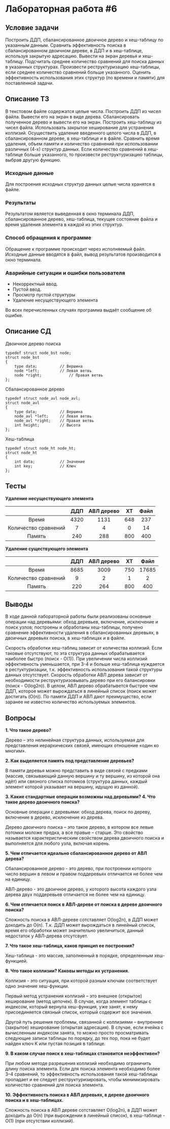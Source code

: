 # Лабораторная работа #6

## Условие задачи

Построить ДДП, сбалансированное двоичное дерево и хеш-таблицу по
указанным данным. Сравнить эффективность поиска в сбалансированном двоичном дереве, в ДДП и в хеш-таблице, используя закрытую адресацию. Вывести на экран деревья и хеш-таблицу. Подсчитать среднее количество сравнений для поиска данных в указанных структурах. Произвести реструктуризацию хеш-таблицы, если среднее количество сравнений больше указанного. Оценить эффективность использования этих структур (по времени и памяти) для поставленной задачи.

## Описание ТЗ

В текстовом файле содержатся целые числа. Построить ДДП из чисел файла. Вывести его на экран в виде дерева. Сбалансировать полученное дерево и вывести его на экран. Построить хеш-таблицу из чисел файла. Использовать закрытое хеширование для устранения коллизий. Осуществить удаление введенного целого числа в ДДП, в сбалансированном дереве, в хеш-таблице и в файле. Сравнить время удаления, объем памяти и количество сравнений при использовании различных (4-х) структур данных. Если количество сравнений в хеш-таблице больше указанного, то произвести реструктуризацию таблицы, выбрав другую функцию.

### Исходные данные

Для построения исходных структур данных целые числа хранятся в файле.

### Результаты

Результатом является выведенная в окно терминала ДДП, сбалансированное дерево, хеш-таблица, текущее состояние файла и время удаления элемента в каждой из этих структур.

### Способ обращения к программе

Обращение к программе происходит через исполняемый файл. Исходные данные вводятся в файл, вывод результатов производится в окно терминала.

### Аварийные ситуации и ошибки пользователя

* Некорректный ввод.
* Пустой ввод.
* Просмотр пустой структуры
* Удаление несуществующего элемента

Во всех перечисленных случаях программа выдаёт сообщение об ошибке.

## Описание СД

Двоичное дерево поиска

```
typedef struct node_bst node;
struct node_bst{    type data;			// Вершина    node *left;			// Левая ветвь    node *right;			// Правая ветвь};
```

Сбалансированное дерево

```
typedef struct node_avl node_avl;
struct node_avl{    type data;			// Вершина    node_avl *left;		// Левая ветвь    node_avl *right;	// Правая ветвь    int height;			// Высота};
```

Хеш-таблица

```
typedef struct node_ht node_ht;
struct node_ht{    int data;			// Значение    int key;			// Ключ};
```

## Тесты

**Удаление несуществующего элемента**

||ДДП|АВЛ дерево|ХТ|Файл|
|:-:|:-:|:-:|:-:|:-:|
|Время|4320|1131|648|237|
|Количество сравнений|7|4|0|14|
|Память|240|288|800|400|

**Удаление существующего элемента**

||ДДП|АВЛ дерево|ХТ|Файл|
|:-:|:-:|:-:|:-:|:-:|
|Время|8685|3009|750|17685|
|Количество сравнений|9|2|1|2|
|Память|220|264|800|400|

## Выводы

В ходе данной лабораторной работы были реализованы основные операции над деревьями: обход деревьев, включение, исключение и поиск узлов; построены и обработаны хеш-таблицы, получено сравнение эффективности удаления в сбалансированных деревьях, в двоичных деревьях поиска, в хеш-таблицах и в файле.

Скорость обработки хеш-таблиц зависит от количества коллизий. Если таковые отсутствуют, то эта структура данных обрабатывается наиболее быстро (поиск - O(1)). При увеличении числа коллизий эффективность уменьшается, при 3-4 и больше хеш-таблица нуждается в рестуктуризации, т.к. эффективность использования такой структуры данных отсутствует. Скорость обработки АВЛ дерева зависит от необходимости реструктуризовывать дерево при его балансировки (поиск - O(log2n)). В целом, АВЛ дерево обрабатывется быстрее чем ДДП, которое может вырождаться в линейный список (поиск может достигать (O(n)). По памяти ДДП и АВЛ дают преимущество, если заранее не известно количество используемых элементов.

## Вопросы

**1. Что такое дерево?**

Дерево – это нелинейная структура данных, используемая для представления иерархических связей, имеющих отношение «один ко многим».

**2. Как выделяется память под представление деревьев?**

В памяти деревья можно представить в виде связей с предками (массив, связывающий данную вершину и ту вершину, из которой она идёт) или связного списка потомков (структура данных, каждый элемент которой указывает на вершину, идущую из данной).

**3. Какие стандартные операции возможны над деревьями? 4. Что такое дерево двоичного поиска?**

Основные операции с деревьями: обход дерева, поиск по дереву, включение в дерево, исключение из дерева.

Дерево двоичного поиска – это такое дерево, в котором все левые потомки моложе предка, а все правые – старше. Это свойство называется характеристическим свойством дерева двоичного поиска и выполняется для любого узла, включая корень.

**5. Чем отличается идеально сбалансированное дерево от АВЛ дерева?**

Сбалансированное дерево - это дерево, при построении которого число вершин в левом и правом поддеревьях отличается не более чем на единицу.

АВЛ-дерево - это двоичное дерево, у которого высота каждого узла дерева двух поддеревьев отличается не более чем на единицу.

**6. Чем отличается поиск в АВЛ-дереве от поиска в дереве двоичного поиска?**

Сложность поиска в АВЛ-дереве сотставляет O(log2n), в ДДП может доходить до O(n). Т.к. ДДП может вырождаться в линейный список, время его обработки может значительно увеличиться, данный недостаток
у АВЛ-дерева отсутсвует.

**7. Что такое хеш-таблица, каков принцип ее построения?**

Хеш-таблица - это массив, заполненный в порядке, определенным хеш-функцией.

**8. Что такое коллизии? Каковы методы их устранения.**

Коллизия - это ситуация, при которой разным ключам соответствует одно значение хеш-функции.

Первый метод устранения коллизий – это внешнее (открытое) хеширование (метод цепочек). В случае, когда элемент таблицы с индексом, который вернула хеш-функция, уже занят, к нему присоединяется связный список, который содержит все значения.

Другой путь решения проблемы, связанной с коллизиями – внутреннее (закрытое) хеширование (открытая адресация). В случае, если ячейка с вычисленным индексом занята, то можно просто просматривать следующие записи таблицы по порядку, до тех пор, пока не будет найден ключ K или пустая позиция в таблице.

**9. В каком случае поиск в хеш-таблицах становится неэффективен?**

При любом методе разрешения коллизий необходимо ограничить длину поиска элемента. Если для поиска элемента необходимо более 3–4 сравнений, то эффективность использования такой хеш-таблицы пропадает и ее следует реструктуризировать, чтобы минимизировать количество сравнений для поиска элемента.

**10. Эффективность поиска в АВЛ деревьях, в дереве двоичного поиска и в хеш-таблицах.**

Сложность поиска в АВЛ дереве сотставляет O(log2n), в ДДП может доходить до O(n) (при вырождении в линейный список), в хеш-таблице - O(1) (при отсутствии коллизий).